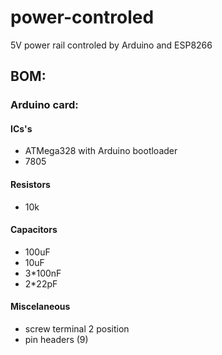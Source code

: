 # power-controled
5V power rail controled by Arduino and ESP8266

## BOM:
### Arduino card:
#### ICs's
- ATMega328 with Arduino bootloader
- 7805
#### Resistors
- 10k
#### Capacitors
- 100uF
- 10uF
- 3*100nF
- 2*22pF
#### Miscelaneous
- screw terminal 2 position
- pin headers (9)
